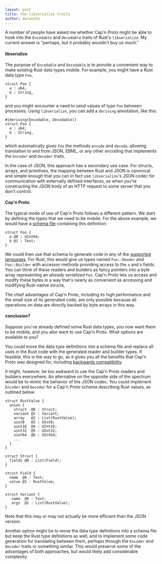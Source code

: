 ```yaml
---
layout: post
title: the libserialize traits
author: dwrensha
---
```


A number of people have asked me whether
Cap'n Proto might be able to hook into
the `Encodable` and `Decodable`
traits of Rust's `libserialize`.
My current answer is
"perhaps, but it probably wouldn't buy us much."

#### libserialize

The purpose of `Encodable` and `Decodable`
is to provide a convenient way
to make existing Rust data types
mobile.
For example, you might have a Rust data type `Foo`,

```
struct Foo {
  a : u64,
  b : String,
}
```

and you might encounter a need to
send values of type `Foo` between processes.
Using `libserialize`, you can
add a `deriving` annotation, like this:

```
#[deriving(Encodable, Decodable)]
struct Foo {
  a : u64,
  b : String,
}
```

which automatically gives `Foo`
the methods
`encode` and `decode`,
allowing translation to and from
JSON, EBML, or any other encoding
that implements the `Encoder` and `Decoder` traits.


In the case of JSON,
this approach has a secondary use case.
For structs, arrays, and primitives,
the mapping between Rust and JSON
is canonical and simple enough
that you can in fact use
`libserialize`'s JSON codec
for communication with externally
defined interfaces,
as when you're constructing the JSON body of
an HTTP request to some server that you don't control.




#### Cap'n Proto

The typical mode of use of Cap'n Proto
follows a different pattern.
We start by defining the types that we
need to be mobile.
For the above example, we would have a
[schema file](http://kentonv.github.io/capnproto/language.html)
containing this definition:

```
struct Foo {
  a @0 : UInt64;
  b @1 : Text;
}
```

We could then use that schema to generate
code in any of the [supported languages](https://kentonv.github.io/capnproto/otherlang.html).
For Rust, this would give us
types named
`Foo::Reader` and `Foo::Builder`
with accessor methods
providing
access to the `a` and `b` fields.
You can think of these readers and builders
as fancy pointers into a byte array
representing an *already serialized* `Foo`.
Cap'n Proto lets us access and modify
these bytes in a way that's nearly
as convenient as accessing and modifying
Rust-native structs.

The chief advantages of Cap'n Proto,
including its high performance and the small size of its generated code,
are only possible because all operations on data are directly backed by
byte arrays in this way.


#### conclusion?

Suppose you've already defined
some Rust data types,
you now want them to be mobile,
and you also want to use Cap'n Proto.
What options are available to you?

You could move the data type definitions into a schema file
and replace all uses in the Rust code
with the generated reader and builder types.
If feasible, this is the way to go,
as it gives you all the benefits that
Cap'n Proto was designed for, including
[backwards compatibility](http://kentonv.github.io/capnproto/language.html#evolving_your_protocol).


It might, however, be too awkward to use the Cap'n Proto
readers and builders everywhere.
An alternative on the opposite side of the
spectrum
would be to
mimic the behavior of the JSON codec.
You could implement `Encoder` and `Decoder`
for a Cap'n Proto schema describing Rust values, as outlined below.

```
struct RustValue {
  union {
    struct  @0 : Struct;
    variant @1 : Variant;
    array   @2 : List(RustValue);
    uint8   @3 : UInt8;
    uint16  @4 : UInt16;
    uint32  @5 : UInt32;
    uint64  @6 : UInt64;
    ...
  }
}

struct Struct {
  fields @0 : List(Field);
}

struct Field {
  name  @0 : Text;
  value @1 : RustValue;
}

struct Variant {
   name  @0 : Text;
   args  @1 : List(RustValue);
}
```

Note that this may or may not actually be
more efficient than the JSON version.


Another option might be to
move the data type definitions into a schema file
but keep the Rust type definitions as well,
and to implement some code generation
for translating between them,
perhaps through the `Encoder` and `Decoder` traits or something similar.
This would preserve some of the advantages
of both approaches, but would likely add considerable complexity.
